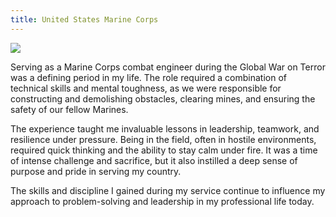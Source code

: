 ```yaml
---
title: United States Marine Corps
---
```

<img src="{{ site.baseurl }}/assets/marine-corps.jpg">

Serving as a Marine Corps combat engineer during the Global War on Terror was a defining period in my life. The role required a combination of technical skills and mental toughness, as we were responsible for constructing and demolishing obstacles, clearing mines, and ensuring the safety of our fellow Marines. 

The experience taught me invaluable lessons in leadership, teamwork, and resilience under pressure. Being in the field, often in hostile environments, required quick thinking and the ability to stay calm under fire. It was a time of intense challenge and sacrifice, but it also instilled a deep sense of purpose and pride in serving my country. 

The skills and discipline I gained during my service continue to influence my approach to problem-solving and leadership in my professional life today.